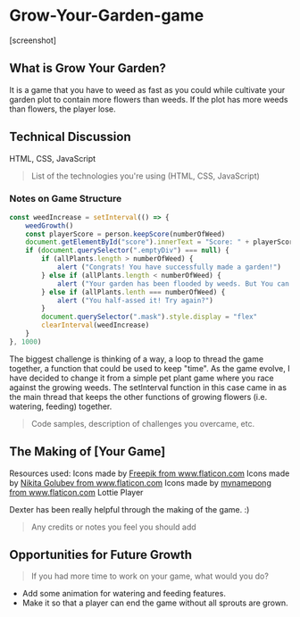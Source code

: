 # Grow-Your-Garden-game

[screenshot]

## What is Grow Your Garden?

It is a game that you have to weed as fast as you could while cultivate your garden plot to contain more flowers than weeds. If the plot has more weeds than flowers, the player lose. 

## Technical Discussion

HTML, CSS, JavaScript

> List of the technologies you're using (HTML, CSS, JavaScript)

### Notes on Game Structure
```Javascript
const weedIncrease = setInterval(() => {
    weedGrowth()
    const playerScore = person.keepScore(numberOfWeed)
    document.getElementById("score").innerText = "Score: " + playerScore
    if (document.querySelector(".emptyDiv") === null) {
        if (allPlants.length > numberOfWeed) {
            alert ("Congrats! You have successfully made a garden!")
        } else if (allPlants.length < numberOfWeed) {
            alert ("Your garden has been flooded by weeds. But You can collect your mushrooms for dinner!")
        } else if (allPlants.lenth === numberOfWeed) {
            alert ("You half-assed it! Try again?")
        }
        document.querySelector(".mask").style.display = "flex"
        clearInterval(weedIncrease)
    }
}, 1000)
```
The biggest challenge is thinking of a way, a loop to thread the game together, a function that could be used to keep "time". As the game evolve, I have decided to change it from a simple pet plant game where you race against the growing weeds. The setInterval function in this case came in as the main thread that keeps the other functions of growing flowers (i.e. watering, feeding) together. 

> Code samples, description of challenges you overcame, etc.

## The Making of [Your Game]

Resources used: 
Icons made by <a href="https://www.flaticon.com/authors/freepik">Freepik from www.flaticon.com
Icons made by <a href="https://www.flaticon.com/authors/nikita-golubev">Nikita Golubev from www.flaticon.com
Icons made by <a href="https://www.flaticon.com/authors/mynamepong">mynamepong from www.flaticon.com
Lottie Player

Dexter has been really helpful through the making of the game. :) 

> Any credits or notes you feel you should add

## Opportunities for Future Growth

> If you had more time to work on your game, what would you do?

- Add some animation for watering and feeding features.
- Make it so that a player can end the game without all sprouts are grown. 


